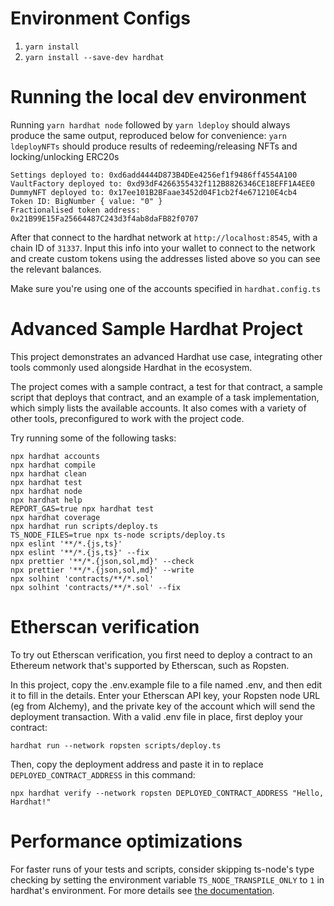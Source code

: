 # Environment Configs

1. `yarn install`
2. `yarn install --save-dev hardhat`


# Running the local dev environment

Running `yarn hardhat node` followed by
`yarn ldeploy` should always produce the same output, reproduced below for convenience:
`yarn ldeployNFTs` should produce results of redeeming/releasing NFTs and locking/unlocking ERC20s
```
Settings deployed to: 0xd6add4444D873B4DEe4256ef1f9486ff4554A100
VaultFactory deployed to: 0xd93dF4266355432f112B8826346CE18EFF1A4EE0
DummyNFT deployed to: 0x17ee101B2BFaae3452d04F1cb2f4e671210E4cb4
Token ID: BigNumber { value: "0" }
Fractionalised token address: 0x21B99E15Fa25664487C243d3f4ab8daFB82f0707
```

After that connect to the hardhat network at `http://localhost:8545`, with a chain
ID of `31337`. Input this info into your wallet to connect to the network and create
custom tokens using the addresses listed above so you can see the relevant balances.

Make sure you're using one of the accounts specified in `hardhat.config.ts`

# Advanced Sample Hardhat Project

This project demonstrates an advanced Hardhat use case, integrating other tools commonly used alongside Hardhat in the ecosystem.

The project comes with a sample contract, a test for that contract, a sample script that deploys that contract, and an example of a task implementation, which simply lists the available accounts. It also comes with a variety of other tools, preconfigured to work with the project code.

Try running some of the following tasks:

```shell
npx hardhat accounts
npx hardhat compile
npx hardhat clean
npx hardhat test
npx hardhat node
npx hardhat help
REPORT_GAS=true npx hardhat test
npx hardhat coverage
npx hardhat run scripts/deploy.ts
TS_NODE_FILES=true npx ts-node scripts/deploy.ts
npx eslint '**/*.{js,ts}'
npx eslint '**/*.{js,ts}' --fix
npx prettier '**/*.{json,sol,md}' --check
npx prettier '**/*.{json,sol,md}' --write
npx solhint 'contracts/**/*.sol'
npx solhint 'contracts/**/*.sol' --fix
```

# Etherscan verification

To try out Etherscan verification, you first need to deploy a contract to an Ethereum network that's supported by Etherscan, such as Ropsten.

In this project, copy the .env.example file to a file named .env, and then edit it to fill in the details. Enter your Etherscan API key, your Ropsten node URL (eg from Alchemy), and the private key of the account which will send the deployment transaction. With a valid .env file in place, first deploy your contract:

```shell
hardhat run --network ropsten scripts/deploy.ts
```

Then, copy the deployment address and paste it in to replace `DEPLOYED_CONTRACT_ADDRESS` in this command:

```shell
npx hardhat verify --network ropsten DEPLOYED_CONTRACT_ADDRESS "Hello, Hardhat!"
```

# Performance optimizations

For faster runs of your tests and scripts, consider skipping ts-node's type checking by setting the environment variable `TS_NODE_TRANSPILE_ONLY` to `1` in hardhat's environment. For more details see [the documentation](https://hardhat.org/guides/typescript.html#performance-optimizations).
